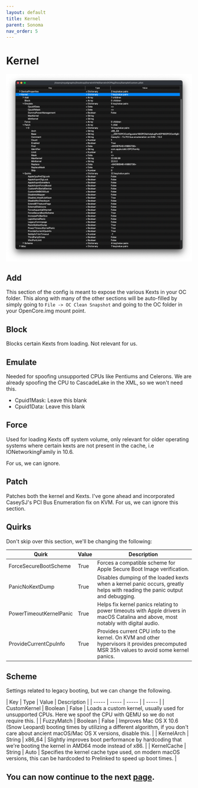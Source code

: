 ```yaml
---
layout: default
title: Kernel
parent: Sonoma
nav_order: 5
---
```


# Kernel

<p align="center">
  <img src="../../../assets/OpenCoreKernel.png">
</p>

## Add

This section of the config is meant to expose the various Kexts in your OC folder. This along with many of the other sections will be auto-filled by simply going to ``File -> OC Clean Snapshot`` and going to the OC folder in your OpenCore.img mount point.

## Block

Blocks certain Kexts from loading. Not relevant for us.

## Emulate

Needed for spoofing unsupported CPUs like Pentiums and Celerons. We are already spoofing the CPU to CascadeLake in the XML, so we won't need this.

- Cpuid1Mask: Leave this blank
- Cpuid1Data: Leave this blank

## Force

Used for loading Kexts off system volume, only relevant for older operating systems where certain kexts are not present in the cache, i.e IONetworkingFamily in 10.6.

For us, we can ignore.

## Patch

Patches both the kernel and Kexts. I've gone ahead and incorporated CaseySJ's PCI Bus Enumeration fix on KVM. For us, we can ignore this section.

## Quirks

Don't skip over this section, we'll be changing the following:

| Quirk  | Value | Description | 
| ----- | ----- | ----- |
| ForceSecureBootScheme | True | Forces a compatible scheme for Apple Secure Boot Image verification. |
| PanicNoKextDump | True | Disables dumping of the loaded kexts when a kernel panic occurs, greatly helps with reading the panic output and debugging. |
| PowerTimeoutKernelPanic | True | Helps fix kernel panics relating to power timeouts with Apple drivers in macOS Catalina and above, most notably with digital audio. |
| ProvideCurrentCpuInfo | True | Provides current CPU info to the kernel. On KVM and other hypervisors it provides precomputed MSR 35h values to avoid some kernel panics. |

## Scheme

Settings related to legacy booting, but we can change the following.

| Key  | Type | Value | Description | 
| ----- | ----- | ----- | | ----- |
| CustomKernel | Boolean | False | Loads a custom kernel, usually used for unsupported CPUs. Here we spoof the CPU with QEMU so we do not require this. |
| FuzzyMatch | Boolean | False | Improves Mac OS X 10.6 (Snow Leopard) booting times by utilizing a different algorithm, if you don't care about ancient macOS/Mac OS X versions, disable this. |
| KernelArch | String | x86_64 | Slightly improves boot performance by hardcoding that we're booting the kernel in AMD64 mode instead of x86. |
| KernelCache | String | Auto | Specifies the kernel cache type used, on modern macOS versions, this can be hardcoded to Prelinked to speed up boot times. |

## You can now continue to the next <a href="../05-Misc">page</a>.
